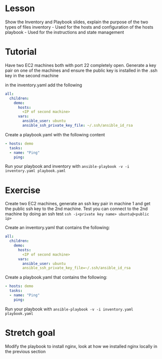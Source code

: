 # Lesson
Show the Inventory and Playbook slides, explain the purpose of the two types of files
inventory - Used for the hosts and configuration of the hosts
playbook - Used for the instructions and state management

# Tutorial
Have two EC2 machines both with port 22 completely open. 
Generate a key pair on one of the machines and ensure the public key is installed in the .ssh key in the second machine

in the inventory.yaml add the following 
```yaml
all:
  children:
    demo:
      hosts:
        <IP of second machine>
      vars:
        ansible_user: ubuntu
        ansible_ssh_private_key_file: ~/.ssh/ansible_id_rsa
```

Create a playbook.yaml with the following content
```yaml
- hosts: demo
  tasks:
  - name: "Ping"
    ping:
```

Run your playbook and inventory with 
`ansible-playbook -v -i inventory.yaml playbook.yaml`

# Exercise 
Create two EC2 machines, generate an ssh key pair in machine 1 and get the public ssh key to the 2nd machine. Test you can connect to the 2nd machine by doing an ssh test `ssh -i<private key name> ubuntu@<public ip>`

Create an inventory.yaml that contains the following:
```yaml 
all:
  children:
    demo:
      hosts:
        <IP of second machine>
      vars:
        ansible_user: ubuntu
        ansible_ssh_private_key_file=~/.ssh/ansible_id_rsa
```
Create a playbook.yaml that contains the following: 
```yaml
- hosts: demo
  tasks:
  - name: "Ping"
    ping:
```

Run your playbook with `ansible-playbook -v -i inventory.yaml playbook.yaml`

# Stretch goal
Modify the playbook to install nginx, look at how we installed nginx locally in the previous section